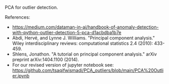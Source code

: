 PCA for outlier detection.

References:

* https://medium.com/dataman-in-ai/handbook-of-anomaly-detection-with-python-outlier-detection-5-pca-d1acbdba1b7e​
* Abdi, Hervé, and Lynne J. Williams. "Principal component analysis." Wiley interdisciplinary reviews: computational statistics 2.4 (2010): 433-459.​
* Shlens, Jonathon. "A tutorial on principal component analysis." arXiv preprint arXiv:1404.1100 (2014).​
* For our revised version of jupyter notebook see: https://github.com/tsaqifwismadi/PCA_outliers/blob/main/PCA%20Outlier.ipynb
